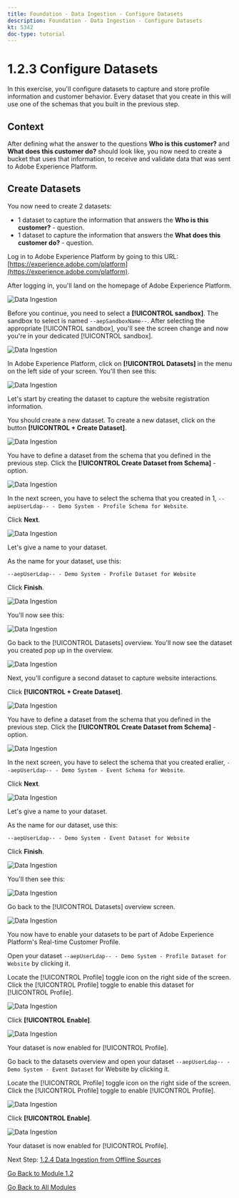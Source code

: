 ```yaml
---
title: Foundation - Data Ingestion - Configure Datasets
description: Foundation - Data Ingestion - Configure Datasets
kt: 5342
doc-type: tutorial
---
```

# 1.2.3 Configure Datasets

In this exercise, you'll configure datasets to capture and store profile information and customer behavior. Every dataset that you create in this will use one of the schemas that you built in the previous step.

## Context

After defining what the answer to the questions **Who is this customer?** and **What does this customer do?** should look like, you now need to create a bucket that uses that information, to receive and validate data that was sent to Adobe Experience Platform.

## Create Datasets

You now need to create 2 datasets:

- 1 dataset to capture the information that answers the **Who is this customer?** - question.
- 1 dataset to capture the information that answers the **What does this customer do?** - question.

Log in to Adobe Experience Platform by going to this URL: [https://experience.adobe.com/platform](https://experience.adobe.com/platform).

After logging in, you'll land on the homepage of Adobe Experience Platform.

![Data Ingestion](./images/home.png)

Before you continue, you need to select a **[!UICONTROL sandbox]**. The sandbox to select is named ``--aepSandboxName--``. After selecting the appropriate [!UICONTROL sandbox], you'll see the screen change and now you're in your dedicated [!UICONTROL sandbox].

![Data Ingestion](./images/sb1.png)

In Adobe Experience Platform, click on **[!UICONTROL Datasets]** in the menu on the left side of your screen.  You'll then see this:

![Data Ingestion](./images/menudatasets.png)

Let's start by creating the dataset to capture the website registration information.

You should create a new dataset. To create a new dataset, click on the button **[!UICONTROL + Create Dataset]**.

![Data Ingestion](./images/createdataset.png)

You have to define a dataset from the schema that you defined in the previous step. Click the **[!UICONTROL Create Dataset from Schema]** - option.

![Data Ingestion](./images/datasetfromschema.png)

In the next screen, you have to select the schema that you created in 1, `--aepUserLdap-- - Demo System - Profile Schema for Website`.

Click **Next**.

![Data Ingestion](./images/schemaselection.png)

Let's give a name to your dataset. 

As the name for your dataset, use this:

`--aepUserLdap-- - Demo System - Profile Dataset for Website`

Click **Finish**.

![Data Ingestion](./images/datasetname.png)

You'll now see this:

![Data Ingestion](./images/dsoverview1.png)

Go back to the [!UICONTROL Datasets] overview. You'll now see the dataset you created pop up in the overview.

![Data Ingestion](./images/dsoverview2.png)

Next, you'll configure a second dataset to capture website interactions.

Click **[!UICONTROL + Create Dataset]**.

![Data Ingestion](./images/createdataset.png)


You have to define a dataset from the schema that you defined in the previous step. Click the **[!UICONTROL Create Dataset from Schema]** - option.

![Data Ingestion](./images/datasetfromschema.png)

In the next screen, you have to select the schema that you created eralier, `--aepUserLdap-- - Demo System - Event Schema for Website`.

Click **Next**.

![Data Ingestion](./images/schemaselectionee.png)

Let's give a name to your dataset. 

As the name for our dataset, use this:

`--aepUserLdap-- - Demo System - Event Dataset for Website`

Click **Finish**.

![Data Ingestion](./images/datasetnameee.png)

You'll then see this:

![Data Ingestion](./images/finish1ee.png)

Go back to the [!UICONTROL Datasets] overview screen.

![Data Ingestion](./images/datasetsoverview.png)

You now have to enable your datasets to be part of Adobe Experience Platform's Real-time Customer Profile.

Open your dataset `--aepUserLdap-- - Demo System - Profile Dataset for Website` by clicking it.

Locate the [!UICONTROL Profile] toggle icon on the right side of the screen. 
Click the [!UICONTROL Profile] toggle to enable this dataset for [!UICONTROL Profile].

![Data Ingestion](./images/ds1.png)

Click **[!UICONTROL Enable]**.

![Data Ingestion](./images/ds3.png)

Your dataset is now enabled for [!UICONTROL Profile].

Go back to the datasets overview and open your dataset `--aepUserLdap-- - Demo System - Event Dataset` for Website by clicking it.

Locate the [!UICONTROL Profile] toggle icon on the right side of the screen. Click the [!UICONTROL Profile] toggle to enable [!UICONTROL Profile].

![Data Ingestion](./images/ds4.png)

Click **[!UICONTROL Enable]**.

![Data Ingestion](./images/ds5.png)

Your dataset is now enabled for [!UICONTROL Profile].

Next Step: [1.2.4 Data Ingestion from Offline Sources](./ex4.md)

[Go Back to Module 1.2](./data-ingestion.md)

[Go Back to All Modules](../../../overview.md)
